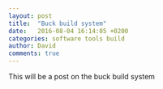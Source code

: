 ```yaml
---
layout: post
title:  "Buck build system"
date:   2016-08-04 16:14:05 +0200
categories: software tools build
author: David
comments: true
---
```

This will be a post on the buck build system
